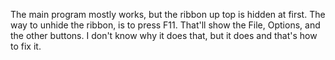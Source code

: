 The main program mostly works, but the ribbon up top is hidden at first. The way to unhide the ribbon, is to press F11. That'll show the File, Options, and the other buttons. I don't know why it does that, but it does and that's how to fix it. 

